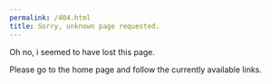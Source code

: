 ```yaml
---
permalink: /404.html
title: Sorry, unknown page requested.
---
```

Oh no, i seemed to have lost this page.

Please go to the home page and follow the currently available links.
